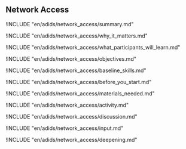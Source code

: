 
##  Network Access

<!-- ![](en/images/network_access.png "") -->

!INCLUDE "en/adids/network_access/summary.md"

<!-- Why The Topic Matters -->

!INCLUDE "en/adids/network_access/why_it_matters.md"

<!--  What Participants Will Learn -->

!INCLUDE "en/adids/network_access/what_participants_will_learn.md"

<!-- Objectives {.sidebar} -->

!INCLUDE "en/adids/network_access/objectives.md"

<!-- Baseline Skills -->

!INCLUDE "en/adids/network_access/baseline_skills.md"

<!-- Before you Start -->

!INCLUDE "en/adids/network_access/before_you_start.md"

<!-- Materials Needed -->

!INCLUDE "en/adids/network_access/materials_needed.md"

<!--Activity {.activity} -->

!INCLUDE "en/adids/network_access/activity.md"

<!--Discussion -->

!INCLUDE "en/adids/network_access/discussion.md"

<!-- Input -->

!INCLUDE "en/adids/network_access/input.md"

<!-- Deepening -->

!INCLUDE "en/adids/network_access/deepening.md"

<!--Synthesis {.synthesis} -->

